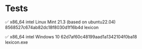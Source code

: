 # Tests

✅ x86_64 intel Linux Mint 21.3 (based on ubuntu22.04)
8568527c674ab82dc18f8030d1f16b4d  lexicon

✅ x86_64 intel Windows 10
62d7af60c48199aad1a1342104f0ba18  lexicon.exe 
